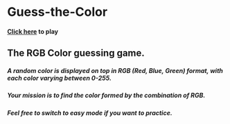 # Guess-the-Color
#### [Click here](https://navneet-sahota.github.io/Guess-the-Color/) to play
## The RGB Color guessing game.
##### A *random color* is displayed on top in RGB (Red, Blue, Green) format, with each color varying between 0-255.
##### Your mission is to find the color formed by the combination of RGB.
##### Feel free to switch to easy mode if you want to practice.
